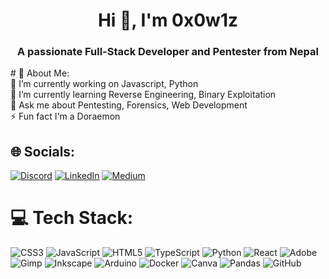 <h1 align="center">Hi 👋, I'm 0x0w1z</h1>
<h3 align="center">A passionate Full-Stack Developer and Pentester from Nepal</h3>
# 💫 About Me:<br>🔭 I’m currently working on Javascript, Python<br>🌱 I’m currently learning  Reverse Engineering, Binary Exploitation<br>💬 Ask me about Pentesting, Forensics, Web Development<br>⚡ Fun fact I'm a Doraemon


## 🌐 Socials:
[![Discord](https://img.shields.io/badge/Discord-%237289DA.svg?logo=discord&logoColor=white)](https://discord.gg/0x0w1z) [![LinkedIn](https://img.shields.io/badge/LinkedIn-%230077B5.svg?logo=linkedin&logoColor=white)](https://linkedin.com/in/sarams-rauniyar-42593b220) [![Medium](https://img.shields.io/badge/Medium-12100E?logo=medium&logoColor=white)](https://medium.com/@0x0w1z) 

# 💻 Tech Stack:
![CSS3](https://img.shields.io/badge/css3-%231572B6.svg?style=for-the-badge&logo=css3&logoColor=white) ![JavaScript](https://img.shields.io/badge/javascript-%23323330.svg?style=for-the-badge&logo=javascript&logoColor=%23F7DF1E) ![HTML5](https://img.shields.io/badge/html5-%23E34F26.svg?style=for-the-badge&logo=html5&logoColor=white) ![TypeScript](https://img.shields.io/badge/typescript-%23007ACC.svg?style=for-the-badge&logo=typescript&logoColor=white) ![Python](https://img.shields.io/badge/python-3670A0?style=for-the-badge&logo=python&logoColor=ffdd54) ![React](https://img.shields.io/badge/react-%2320232a.svg?style=for-the-badge&logo=react&logoColor=%2361DAFB) ![Adobe](https://img.shields.io/badge/adobe-%23FF0000.svg?style=for-the-badge&logo=adobe&logoColor=white) ![Gimp](https://img.shields.io/badge/Gimp-657D8B?style=for-the-badge&logo=gimp&logoColor=FFFFFF) ![Inkscape](https://img.shields.io/badge/Inkscape-e0e0e0?style=for-the-badge&logo=inkscape&logoColor=080A13) ![Arduino](https://img.shields.io/badge/-Arduino-00979D?style=for-the-badge&logo=Arduino&logoColor=white) ![Docker](https://img.shields.io/badge/docker-%230db7ed.svg?style=for-the-badge&logo=docker&logoColor=white) ![Canva](https://img.shields.io/badge/Canva-%2300C4CC.svg?style=for-the-badge&logo=Canva&logoColor=white) ![Pandas](https://img.shields.io/badge/pandas-%23150458.svg?style=for-the-badge&logo=pandas&logoColor=white) ![GitHub](https://img.shields.io/badge/github-%23121011.svg?style=for-the-badge&logo=github&logoColor=white)

